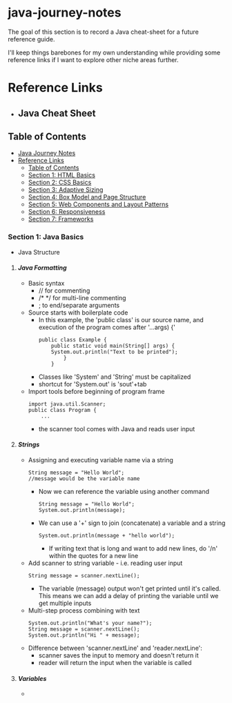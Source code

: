 # java-journey-notes
The goal of this section is to record a Java cheat-sheet for a future reference guide.

I'll keep things barebones for my own understanding while providing some reference links if I want to explore other niche areas further. 

# Reference Links
- Java Cheat Sheet
    - 

## Table of Contents
- [Java Journey Notes](#java-journey-notes)
- [Reference Links](#reference-links)
    - [Table of Contents](#table-of-contents)
    - [Section 1: HTML Basics](#section-1-java-basics)
    - [Section 2: CSS Basics](#section-2-css-basics)
    - [Section 3: Adaptive Sizing](#section-3-adaptive-sizing)
    - [Section 4: Box Model and Page Structure](#section-4-box-model-and-page-structure)
    - [Section 5: Web Components and Layout Patterns](#section-5-web-components-and-layout-patterns)
    - [Section 6: Responsiveness](#section-6-responsiveness)
    - [Section 7: Frameworks](#section-7-frameworks)

### Section 1: Java Basics
- Java Structure

1. #### ***Java Formatting***
    - Basic syntax
        - // for commenting
        - /* */ for multi-line commenting
        - ; to end/separate arguments
    - Source starts with boilerplate code
        - In this example, the 'public class' is our source name, and execution of the program comes after '...args) {'
            ```
            public class Example {
                public static void main(String[] args) {
                System.out.println("Text to be printed");
                    }
                }
            ```
        - Classes like 'System' and 'String' must be capitalized
        - shortcut for 'System.out' is 'sout'+tab
    - Import tools before beginning of program frame
        ```
        import java.util.Scanner;
        public class Program {
            ...
        ```
        - the scanner tool comes with Java and reads user input

2. #### ***Strings***
    - Assigning and executing variable name via a string
        ```
        String message = "Hello World";
        //message would be the variable name
        ```
        - Now we can reference the variable using another command
            ```
            String message = "Hello World";
            System.out.println(message);
            ```
        - We can use a '+' sign to join (concatenate) a variable and a string
            ```
            System.out.println(message + "hello world");
            ```
            - If writing text that is long and want to add new lines, do '/n' within the quotes for a new line
    - Add scanner to string variable - i.e. reading user input
        ```
        String message = scanner.nextLine();
        ```
        - The variable (message) output won't get printed until it's called. This means we
        can add a delay of printing the variable until we get multiple inputs
    - Multi-step process combining with text
        ```
        System.out.println("What's your name?");
        String message = scanner.nextLine();
        System.out.println("Hi " + message);
        ```
    - Difference between 'scanner.nextLine' and 'reader.nextLine':
        - scanner saves the input to memory and doesn't return it
        - reader will return the input when the variable is called

3. #### ***Variables***
    - 
        ```